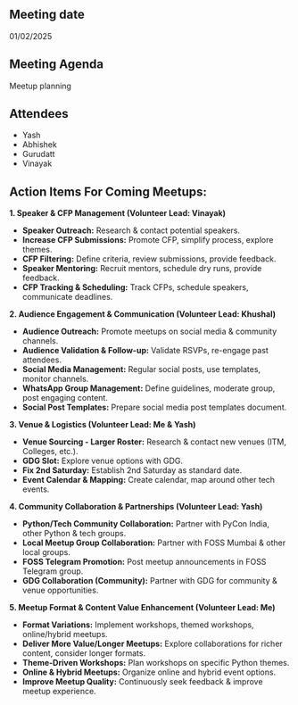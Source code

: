 ## Meeting date
01/02/2025

## Meeting Agenda
Meetup planning


## Attendees
- Yash
- Abhishek
- Gurudatt
- Vinayak
  
## Action Items For Coming Meetups:

**1. Speaker & CFP Management (Volunteer Lead: Vinayak)**

*   **Speaker Outreach:** Research & contact potential speakers.
*   **Increase CFP Submissions:** Promote CFP, simplify process, explore themes.
*   **CFP Filtering:** Define criteria, review submissions, provide feedback.
*   **Speaker Mentoring:** Recruit mentors, schedule dry runs, provide feedback.
*   **CFP Tracking & Scheduling:** Track CFPs, schedule speakers, communicate deadlines.

**2. Audience Engagement & Communication (Volunteer Lead: Khushal)**

*   **Audience Outreach:** Promote meetups on social media & community channels.
*   **Audience Validation & Follow-up:** Validate RSVPs, re-engage past attendees.
*   **Social Media Management:** Regular social posts, use templates, monitor channels.
*   **WhatsApp Group Management:** Define guidelines, moderate group, post engaging content.
*   **Social Post Templates:** Prepare social media post templates document.

**3. Venue & Logistics (Volunteer Lead: Me & Yash)**

*   **Venue Sourcing - Larger Roster:** Research & contact new venues (ITM, Colleges, etc.).
*   **GDG Slot:** Explore venue options with GDG.
*   **Fix 2nd Saturday:**  Establish 2nd Saturday as standard date.
*   **Event Calendar & Mapping:** Create calendar, map around other tech events.

**4. Community Collaboration & Partnerships (Volunteer Lead: Yash)**

*   **Python/Tech Community Collaboration:**  Partner with PyCon India, other Python & tech groups.
*   **Local Meetup Group Collaboration:** Partner with FOSS Mumbai & other local groups.
*   **FOSS Telegram Promotion:** Post meetup announcements in FOSS Telegram group.
*   **GDG Collaboration (Community):** Partner with GDG for community & venue opportunities.

**5. Meetup Format & Content Value Enhancement (Volunteer Lead: Me)**

*   **Format Variations:** Implement workshops, themed workshops, online/hybrid meetups.
*   **Deliver More Value/Longer Meetups:** Explore collaborations for richer content, consider longer formats.
*   **Theme-Driven Workshops:** Plan workshops on specific Python themes.
*   **Online & Hybrid Meetups:** Organize online and hybrid event options.
*   **Improve Meetup Quality:** Continuously seek feedback & improve meetup experience.
